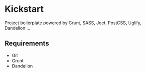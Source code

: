# Kickstart
Project boilerplate powered by Grunt, SASS, Jeet, PostCSS, Uglify, Dandelion ...

## Requirements
* Git
* Grunt
* Dandelion

